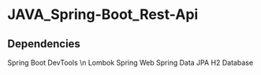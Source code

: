 # JAVA_Spring-Boot_Rest-Api
## Dependencies
Spring Boot DevTools \n
Lombok
Spring Web
Spring Data JPA
H2 Database

